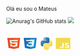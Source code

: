 Olá eu sou o Mateus


![Anurag's GitHub stats](https://github-readme-stats.vercel.app/api?username=MateusMunaro&theme=dracula&show_icons=true)
<img height="190em" src="https://github-readme-stats.vercel.app/api/top-langs/?username=MateusMunaro&layout=compact&langs_count=7&theme=dracula"/>




<div style="display: inline_block"><br>
<img align="center" alt="Luis-HTML" height="30" width="40" src="https://raw.githubusercontent.com/devicons/devicon/master/icons/html5/html5-original.svg">
<img align="center" alt="Luis-CSS" height="30" width="40" src="https://raw.githubusercontent.com/devicons/devicon/master/icons/css3/css3-original.svg">
<img align="center" alt="Luis-python" height="40" width="40" src="https://raw.githubusercontent.com/devicons/devicon/master/icons/python/python-original.svg">
<img align="center" alt="Luis-Js" height="30" width="40" src="https://raw.githubusercontent.com/devicons/devicon/master/icons/javascript/javascript-plain.svg">
